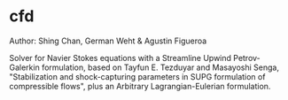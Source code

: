 cfd
===
Author: Shing Chan, German Weht & Agustin Figueroa

Solver for Navier Stokes equations with a Streamline Upwind Petrov-Galerkin formulation, 
based on Tayfun E. Tezduyar and Masayoshi Senga, "Stabilization and shock-capturing parameters
in SUPG formulation of compressible flows", plus an Arbitrary Lagrangian-Eulerian formulation.
